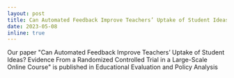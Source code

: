 ```yaml
---
layout: post
title: Can Automated Feedback Improve Teachers’ Uptake of Student Ideas? Evidence From a Randomized Controlled Trial in a Large-Scale Online Course
date: 2023-05-08
inline: true
---
```


Our paper "Can Automated Feedback Improve Teachers’ Uptake of Student Ideas? Evidence From a Randomized Controlled Trial in a Large-Scale Online Course" is published in Educational Evaluation and Policy Analysis